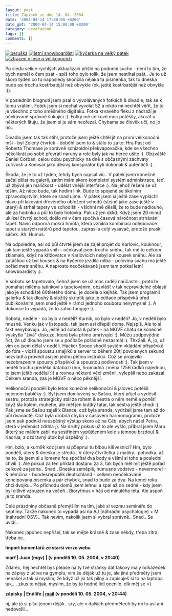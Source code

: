 ```yaml
---
layout: post
title: Zápisek ze dne 14. 04. 2004
date: '2004-04-14 17:00:00 +0200'
date_gmt: '2004-04-14 15:00:00 +0200'
category: nezařazené
tags: []
comments: []
---
```

<div >  <a href="/%base_url%/assets/old-images/beruska.jpg"><img alt="beruška" src="%base_url%/assets/old-images/beruska.jpg"></a>  <a href="/%base_url%/assets/old-images/snbs.jpg"><img alt="letní snowboardisti" src="%base_url%/assets/old-images/snbs.jpg"></a>  <a href="/%base_url%/assets/old-images/kycerka2.jpg"><img alt="kyčerka na velký pátek" src="%base_url%/assets/old-images/kycerka2.jpg"></a>  <a href="/%base_url%/assets/old-images/lesy.jpg"><img alt="ztracen v lese o velikonocích" src="%base_url%/assets/old-images/lesy.jpg"></a>  </div>
<p>Po sledu velice rychlých aktualizací přišlo na podnebí sucho - není to tím, že  bych neměl o čem psát - spíš toho bylo tolik, že jsem nestíhal psát.. Je to už  skoro týden co tu naposledy skončila nějaká ta písmenka, tak to dneska bude  asi trochu kostrbatější než obvykle (ok, ještě kostrbatější než obvykle :)).</p>
<p>V posledním blognutí jsem psal o vyvolávaných fotkách &amp; divadle, tak se k  tomu vrátím.. Fotek jsem si nechal vyvolat 52 a nikdo mi nechtěl věřit, že to  je všechno z toho směšného digiťáku. Fotka krvavého fleku z nádraží je očekávaně  správně šokující :). Fotky mě celkově moc potěšily, akorát u některých lituju,  že jsem si je sám neořezal. Chybama se člověk učí, no jo no..</p>
<p>Divadlo jsem tak tak stihl, protože jsem ještě chtěl jít na první velikonoční mši  - byl Zelený čtvrtek - doběhl jsem to &amp; stálo to za to. Hra Past od Roberta Thomase  je správně schizoidní překvapovačka, kde se všechno několikrát po sobě převrátí naruby  a role byly jak na herce ušité :). Obzváště Daniel Corban, celou dobu psychicky  na dně s občasnými záchvaty zuřivosti a Komisař jako děsivý konspirátor  byli dokonalí &amp; autentičtí :).</p>
<p>Škoda, že je to už týden, tehdy bych napsal víc.. V pátek jsem konečně začal dělat  na galerii, zatím mám skoro kompletní systém administrace, teď už zbývá jen maličkost  - udělat vnější interface :). Na jehož řešení se už těším. Až něco bude, tak hodím  link. Bude to spojené se školním zpravodajstvím, které se snad ujme.. V pátek  jsem si ještě zase vypláchl hlavu při lakování dřevěného obložení schodů (stejně  jako zase ještě v úterý) &amp; strhal tapety ve schodišti - všichni mě děsili,  že to bude nadlouho, ale za hodinku a půl to bylo hotovka. Pak už jen úklid.  Když jsem 20 minut uklízel čtvrtý schod, došlo mi v čem spočívá časová náročnost  strhávání tapet. Navíc odporná mokrá hmota, která vznikla kombinací odlepovače  tapet a starých nátěrů pod tapetou, zaprasila celý vysavač, pretože praskl  sáček. Ah. Humus.</p>
<p>Na odpoledne, asi od půl čtvrté jsem se zajel projet do Karlovic, kouknour,  jak tam ještě vypadá sníh - očekával jsem trochu sněhu, tak mě to celkem  zklamalo, když na křižovatce v Karlovicích nebyl ani kousek sněhu. Ale za  zatáčkou už byl kousek &amp; na Kyčerce jezdila rolba - polovina svahu má  ještě pořád metr sněhu. A naprosto neočekávaně jsem tam potkal letní snowboardisty :).</p>
<p>V sobotu se tapetovalo, čehož jsem se už moc raději naúčastnil,  protože pomáhat milému tatínkovi s tapetováním, obzvlášť v tak nepravidelné  oblasti jako je schodiště 60tiletého domu, je docela o kejhák. Tak jsem programil  galerku &amp; tak dlouhý &amp; složitý skriptík jako je editace příspěvků před  publikováním jsem snad ještě v rámci jednoho souboru nevymyslel :). A dokonce to  vypadá, že to zatím funguje :).</p>
<p>Sobota, neděle - co bylo v neděli? Kurnik, co bylo v neděli? Jo, v neděli bylo  hnusně. Venku jak v listopadu, tak jsem asi dřepěl doma. Nejspíš. Ale to si fakt  nevybavuju. Jo, ještě ad sobota &amp; pátek - na MGVF chatu se konečně vyskytla  &quot;živá&quot; diskuze, která byla přímo umrtvující :). Můžu zodpovědně  říct, že už dlouho jsem se u počítače pořádně nezasmál :). Thx2all. Á, jo,  už vím co jsem dělal v neděli. Hacker Soooc shodil systém vkládání příspěvků  do fóra - vložil spoustu smajlíků a server to během 20ti povolených sekund  nezvládl a provedl asi jen jednu pětinu instrukcí. Což se projevilo nezobrazením  spousty příspěvků a spoustou podivností :). Tak jsem v neděli trochu předělal  databázi (hm, hromadná změna 1256 řádků najednou, to jsem ještě nedělal :)) a  rovnou některé věci změnil, vylepšil nebo zakázal. Celkem sranda, zas je MGVF  o něco pěknější.</p>
<p>Velikonoční pondělí bylo letos konečně velikonoční &amp; jalovec potěšil nejenom  babičky :). Byl jsem domluvený se Sašou, který přijel a vyděsil sestru, protože  strategicky stál za rohem &amp; sestra o něm neměla ponětí když šla kolem, muhehe,  ale měl jen krátký tatar, tak sestra ještě chodí :). Pak jsme se Sašou zajeli k Blance,  což byla sranda, vydrželi jsme tam až do půl dvanácté. Což byla drobná chyba  v časovém harmonogramu, protože jsem pak podnikl neúspěšný výstup skoro až na Cáb,  abych našel Petru, která v jedenáct zdrhla ;). Na druhý pokus už to ale vyšlo,  přibral jsem Maru (který se málem zabil na sestřiném vypůjčeném kole s jemnou  brzdou) &amp; Kaorua, a ozdravný útok byl úspěšný :).</p>
<p>Hm, bzlo, a kurn9k kdz jsem si p5epnul tu blbou kl8vesnici? Hm, bylo pondělí,  úterý &amp; dneska je středa.. V úterý čtvrtletka z matiky.. pohodka, až na to, že  jsem si u lomené fce spočítal dva body a všiml si toho a poslední chvíli :(. Ale  pokud za ten příklad dostanu za 3, tak bych měl mít ještě pořád celkově za jedna..  Snad.. Dneska zeměpiš, humusné vodstvo - nevermore! - &amp; němčina -  bundesrepublik deutschland - celkem neočekáváně koncipovaná písemka a pár chybek,  snad to bude za dva. Na konci roku chci dvojku.. Po příchodu domů jsem lehnul  a spal až do sedmi - kdy jsem byl citlivě vzbuzen na večeři.. Biorytmus v háji  od minulého léta. Ale aspoň je to sranda.</p>
<p>Celé prázdniny občasně přemýšlím na tím, jaké si vezmu semináře do septimy. Takže nakonec  to vypadá asi na AJ (náhradní psychologie) + M (náhradní OSV).. Tak nevím,  nakolik jsem si vybral správně.. Snad.. Se uvidí..</p>
<p>Nakonec japonec nepřišel, tak se mějte krásně &amp; zase někdy, třeba zítra, třeba  ne..</p>
<div class="import-komentaru">
<p><strong>Import komentářů ze starší verze webu</strong></p>
<div class="comment">
<p style="font-weight:bold"><span class="compredmet">marf</span> | <span class="comname">Juan (mgv)</span> | (v&nbsp;pondělí&nbsp;10.&nbsp;05.&nbsp;2004,&nbsp;v&nbsp;20:40)</p>
<p>Zdarec, hej nechtěl bys please na ty tvé stránky dát takový malý odkázeček na zápisy z učiva na gymplu, vím že děják už tu je, ale jiné předměty jsem nenašel a tak si myslím, že když už jsi tak pilný a zapisuješ si to na laptopa tak.... zkus to nějak, myslím, že by to hodně lidí ocenilo. dík měj se =) </p>
</div>
<div class="comment">
<p style="font-weight:bold"><span class="compredmet">zápisky</span> | <span class="comname">Endlife</span> |  <a href="mailto:jan.martinek@post.cz">mail</a> (v&nbsp;pondělí&nbsp;10.&nbsp;05.&nbsp;2004,&nbsp;v&nbsp;20:44)</p>
<p>nj, ale já si píšu jenom děják.. sry, ale v dalších předmětech by mi to asi ani nedovolili.. </p>
</div>
</div>
